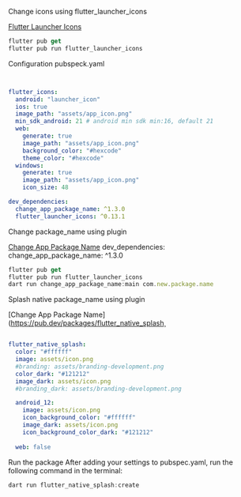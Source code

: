 Change icons using flutter_launcher_icons

[Flutter Launcher Icons](https://pub.dev/packages/flutter_launcher_icons)

```javascript
flutter pub get
flutter pub run flutter_launcher_icons
```

Configuration pubspeck.yaml
```yaml


flutter_icons:
  android: "launcher_icon"
  ios: true
  image_path: "assets/app_icon.png"
  min_sdk_android: 21 # android min sdk min:16, default 21
  web:
    generate: true
    image_path: "assets/app_icon.png"
    background_color: "#hexcode"
    theme_color: "#hexcode"
  windows:
    generate: true
    image_path: "assets/app_icon.png"
    icon_size: 48 

dev_dependencies:
  change_app_package_name: ^1.3.0
  flutter_launcher_icons: ^0.13.1
```

Change package_name using plugin

[Change App Package Name](https://pub.dev/packages/change_app_package_name)
dev_dependencies: 
  change_app_package_name: ^1.3.0

  ```javascript
flutter pub get
flutter pub run flutter_launcher_icons
dart run change_app_package_name:main com.new.package.name

```


Splash native package_name using plugin

[Change App Package Name](https://pub.dev/packages/flutter_native_splash¸
```yaml

flutter_native_splash:
  color: "#ffffff"
  image: assets/icon.png
  #branding: assets/branding-development.png
  color_dark: "#121212"
  image_dark: assets/icon.png
  #branding_dark: assets/branding-development.png

  android_12:
    image: assets/icon.png
    icon_background_color: "#ffffff"
    image_dark: assets/icon.png
    icon_background_color_dark: "#121212"
  
  web: false
```

  
Run the package 
After adding your settings to pubspec.yaml, run the following command in the terminal:

```javascript
dart run flutter_native_splash:create
```